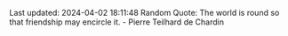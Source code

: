 Last updated: 2024-04-02 18:11:48
Random Quote: The world is round so that friendship may encircle it. - Pierre Teilhard de Chardin